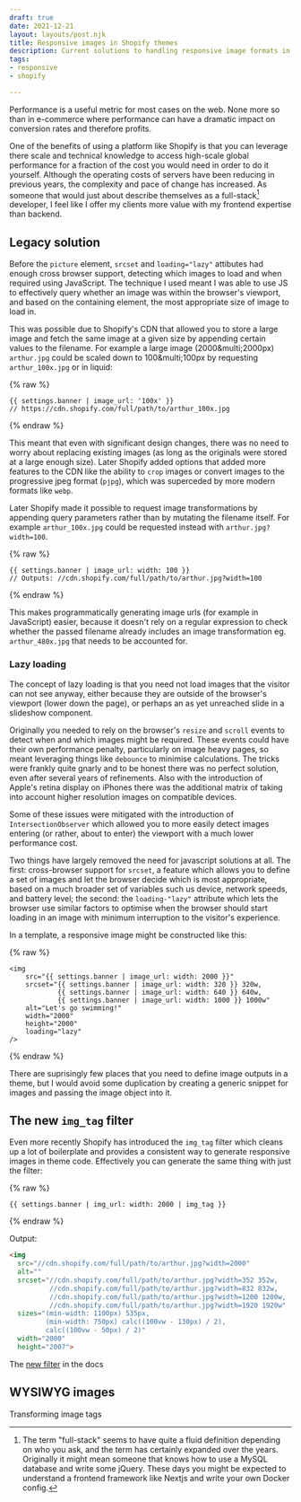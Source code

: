 ```yaml
---
draft: true
date: 2021-12-21
layout: layouts/post.njk
title: Responsive images in Shopify themes
description: Current solutions to handling responsive image formats in Shopify.
tags:
- responsive
- shopify

---
```

Performance is a useful metric for most cases on the web. None more so than in e-commerce where performance can have a dramatic impact on conversion rates and therefore profits.

One of the benefits of using a platform like Shopify is that you can leverage there scale and technical knowledge to access high-scale global performance for a fraction of the cost you would need in order to do it yourself. Although the operating costs of servers have been reducing in previous years, the complexity and pace of change has increased. As someone that would just about describe themselves as a full-stack[^1] developer, I feel like I offer my clients more value with my frontend expertise than backend.

## Legacy solution

Before the `picture` element, `srcset` and `loading="lazy"` attibutes had enough cross browser support, detecting which images to load and when required using JavaScript. The technique I used meant I was able to use JS to effectively query whether an image was within the browser's viewport, and based on the containing element, the most appropriate size of image to load in.

This was possible due to Shopify's CDN that allowed you to store a large image and fetch the same image at a given size by appending certain values to the filename. For example a large image (2000&multi;2000px) `arthur.jpg` could be scaled down to 100&multi;100px by requesting `arthur_100x.jpg` or in liquid:

{% raw %}
```liquid
{{ settings.banner | image_url: '100x' }}
// https://cdn.shopify.com/full/path/to/arthur_100x.jpg
```
{% endraw %}

This meant that even with significant design changes, there was no need to worry about replacing existing images (as long as the originals were stored at a large enough size). Later Shopify added options that added more features to the CDN like the ability to `crop` images or convert images to the progressive jpeg format (`pjpg`), which was superceded by more modern formats like `webp`.

Later Shopify made it possible to request image transformations by appending query parameters rather than by mutating the filename itself. For example `arthur_100x.jpg` could be requested instead with `arthur.jpg?width=100`.

{% raw %}
```liquid
{{ settings.banner | image_url: width: 100 }}
// Outputs: //cdn.shopify.com/full/path/to/arthur.jpg?width=100
```
{% endraw %}

This makes programmatically generating image urls (for example in JavaScript) easier, because it doesn't rely on a regular expression to check whether the passed filename already includes an image transformation eg. `arthur_480x.jpg` that needs to be accounted for.


### Lazy loading

The concept of lazy loading is that you need not load images that the visitor can not see anyway, either because they are outside of the browser's viewport (lower down the page), or perhaps an as yet unreached slide in a slideshow component.

Originally you needed to rely on the browser's `resize` and `scroll` events to detect when and which images might be required. These events could have their own performance penalty, particularly on image heavy pages, so meant leveraging things like `debounce` to minimise calculations. The tricks were frankly quite gnarly and to be honest there was no perfect solution, even after several years of refinements. Also with the introduction of Apple's retina display on iPhones there was the additional matrix of taking into account higher resolution images on compatible devices.

Some of these issues were mitigated with the introduction of `IntersectionObserver` which allowed you to more easily detect images entering (or rather, about to enter) the viewport with a much lower performance cost.

Two things have largely removed the need for javascript solutions at all. The first: cross-browser support for `srcset`, a feature which allows you to define a set of images and let the browser decide which is most appropriate, based on a much broader set of variables such us device, network speeds, and battery level; the second: the  `loading-"lazy"` attribute which lets the browser use similar factors to optimise when the browser should start loading in an image with minimum interruption to the visitor's experience.

In a template, a responsive image might be constructed like this:

{% raw %}
```liquid
<img
    src="{{ settings.banner | image_url: width: 2000 }}"
    srcset="{{ settings.banner | image_url: width: 320 }} 320w,
      		{{ settings.banner | image_url: width: 640 }} 640w,
      		{{ settings.banner | image_url: width: 1000 }} 1000w"
    alt="Let's go swimming!"
    width="2000"
    height="2000"
    loading="lazy"
/>
```
{% endraw %}

There are suprisingly few places that you need to define image outputs in a theme, but I would avoid some duplication by creating a generic snippet for images and passing the image object into it.

## The new `img_tag` filter

Even more recently Shopify has introduced the `img_tag` filter which cleans up a lot of boilerplate and provides a consistent way to generate responsive images in theme code. Effectively you can generate the same thing with just the filter:

{% raw %}
```liquid
{{ settings.banner | img_url: width: 2000 | img_tag }}
```
{% endraw %}

Output:

```html
<img
  src="//cdn.shopify.com/full/path/to/arthur.jpg?width=2000"
  alt=""
  srcset="//cdn.shopify.com/full/path/to/arthur.jpg?width=352 352w,
          //cdn.shopify.com/full/path/to/arthur.jpg?width=832 832w,
          //cdn.shopify.com/full/path/to/arthur.jpg?width=1200 1200w,
          //cdn.shopify.com/full/path/to/arthur.jpg?width=1920 1920w"
  sizes="(min-width: 1100px) 535px,
         (min-width: 750px) calc((100vw - 130px) / 2),
         calc((100vw - 50px) / 2)"
  width="2000"
  height="2007">
```

The [new filter](https://shopify.dev/api/liquid/filters/html-filters#image_tag) in the docs

## WYSIWYG images

Transforming image tags


[^1]: The term "full-stack" seems to have quite a fluid definition depending on who you ask, and the term has certainly expanded over the years. Originally it might mean someone that knows how to use a MySQL database and write some jQuery. These days you might be expected to understand a frontend framework like Nextjs and write your own Docker config.
